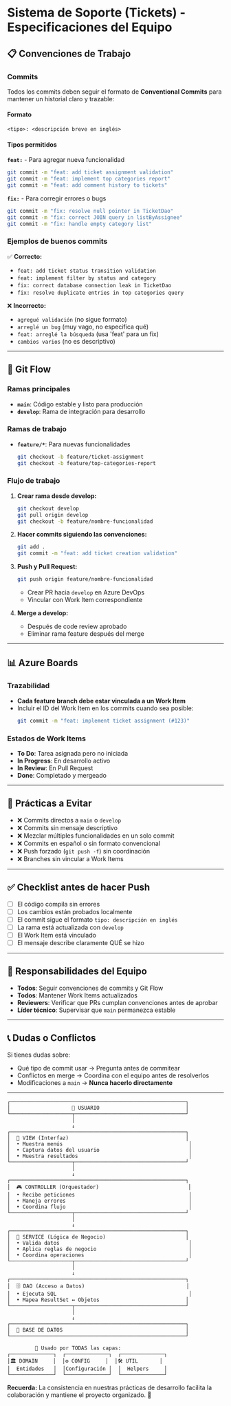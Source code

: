 # Sistema de Soporte (Tickets) - Especificaciones del Equipo

## 📋 Convenciones de Trabajo

### Commits
Todos los commits deben seguir el formato de **Conventional Commits** para mantener un historial claro y trazable:

#### Formato
```
<tipo>: <descripción breve en inglés>
```

#### Tipos permitidos

**`feat:`** - Para agregar nueva funcionalidad
```bash
git commit -m "feat: add ticket assignment validation"
git commit -m "feat: implement top categories report"
git commit -m "feat: add comment history to tickets"
```

**`fix:`** - Para corregir errores o bugs
```bash
git commit -m "fix: resolve null pointer in TicketDao"
git commit -m "fix: correct JOIN query in listByAssignee"
git commit -m "fix: handle empty category list"
```

### Ejemplos de buenos commits

✅ **Correcto:**
- `feat: add ticket status transition validation`
- `feat: implement filter by status and category`
- `fix: correct database connection leak in TicketDao`
- `fix: resolve duplicate entries in top categories query`

❌ **Incorrecto:**
- `agregué validación` (no sigue formato)
- `arreglé un bug` (muy vago, no especifica qué)
- `feat: arreglé la búsqueda` (usa 'feat' para un fix)
- `cambios varios` (no es descriptivo)

---

## 🔀 Git Flow

### Ramas principales
- **`main`**: Código estable y listo para producción
- **`develop`**: Rama de integración para desarrollo

### Ramas de trabajo
- **`feature/*`**: Para nuevas funcionalidades
  ```bash
  git checkout -b feature/ticket-assignment
  git checkout -b feature/top-categories-report
  ```

### Flujo de trabajo

1. **Crear rama desde develop:**
   ```bash
   git checkout develop
   git pull origin develop
   git checkout -b feature/nombre-funcionalidad
   ```

2. **Hacer commits siguiendo las convenciones:**
   ```bash
   git add .
   git commit -m "feat: add ticket creation validation"
   ```

3. **Push y Pull Request:**
   ```bash
   git push origin feature/nombre-funcionalidad
   ```
   - Crear PR hacia `develop` en Azure DevOps
   - Vincular con Work Item correspondiente

4. **Merge a develop:**
   - Después de code review aprobado
   - Eliminar rama feature después del merge

---

## 📊 Azure Boards

### Trazabilidad
- **Cada feature branch debe estar vinculada a un Work Item**
- Incluir el ID del Work Item en los commits cuando sea posible:
  ```bash
  git commit -m "feat: implement ticket assignment (#123)"
  ```

### Estados de Work Items
- **To Do**: Tarea asignada pero no iniciada
- **In Progress**: En desarrollo activo
- **In Review**: En Pull Request
- **Done**: Completado y mergeado

---

## 🚫 Prácticas a Evitar

- ❌ Commits directos a `main` o `develop`
- ❌ Commits sin mensaje descriptivo
- ❌ Mezclar múltiples funcionalidades en un solo commit
- ❌ Commits en español o sin formato convencional
- ❌ Push forzado (`git push -f`) sin coordinación
- ❌ Branches sin vincular a Work Items

---

## ✅ Checklist antes de hacer Push

- [ ] El código compila sin errores
- [ ] Los cambios están probados localmente
- [ ] El commit sigue el formato `tipo: descripción en inglés`
- [ ] La rama está actualizada con `develop`
- [ ] El Work Item está vinculado
- [ ] El mensaje describe claramente QUÉ se hizo

---

## 👥 Responsabilidades del Equipo

- **Todos**: Seguir convenciones de commits y Git Flow
- **Todos**: Mantener Work Items actualizados
- **Reviewers**: Verificar que PRs cumplan convenciones antes de aprobar
- **Líder técnico**: Supervisar que `main` permanezca estable

---

## 📞 Dudas o Conflictos

Si tienes dudas sobre:
- Qué tipo de commit usar → Pregunta antes de commitear
- Conflictos en merge → Coordina con el equipo antes de resolverlos
- Modificaciones a `main` → **Nunca hacerlo directamente**

---
```bsh
┌─────────────────────────────────────────────────────────┐
│                    👤 USUARIO                            │
└────────────────────┬────────────────────────────────────┘
                     │
                     ↓
┌─────────────────────────────────────────────────────────┐
│  📱 VIEW (Interfaz)                                      │
│  • Muestra menús                                         │
│  • Captura datos del usuario                             │
│  • Muestra resultados                                    │
└────────────────────┬────────────────────────────────────┘
                     │
                     ↓
┌─────────────────────────────────────────────────────────┐
│  🎮 CONTROLLER (Orquestador)                             │
│  • Recibe peticiones                                     │
│  • Maneja errores                                        │
│  • Coordina flujo                                        │
└────────────────────┬────────────────────────────────────┘
                     │
                     ↓
┌─────────────────────────────────────────────────────────┐
│  💼 SERVICE (Lógica de Negocio)                          │
│  • Valida datos                                          │
│  • Aplica reglas de negocio                              │
│  • Coordina operaciones                                  │
└────────────────────┬────────────────────────────────────┘
                     │
                     ↓
┌─────────────────────────────────────────────────────────┐
│  🗄️ DAO (Acceso a Datos)                                 │
│  • Ejecuta SQL                                           │
│  • Mapea ResultSet ↔️ Objetos                            │
└────────────────────┬────────────────────────────────────┘
                     │
                     ↓
┌─────────────────────────────────────────────────────────┐
│  💾 BASE DE DATOS                                        │
└─────────────────────────────────────────────────────────┘

         🔗 Usado por TODAS las capas:
┌──────────────┐  ┌──────────────┐  ┌──────────────┐
│🏛️ DOMAIN     │  │⚙️ CONFIG     │  │🛠️ UTIL       │
│  Entidades   │  │Configuración │  │  Helpers     │
└──────────────┘  └──────────────┘  └──────────────┘
```
**Recuerda:** La consistencia en nuestras prácticas de desarrollo facilita la colaboración y mantiene el proyecto organizado. 🚀
